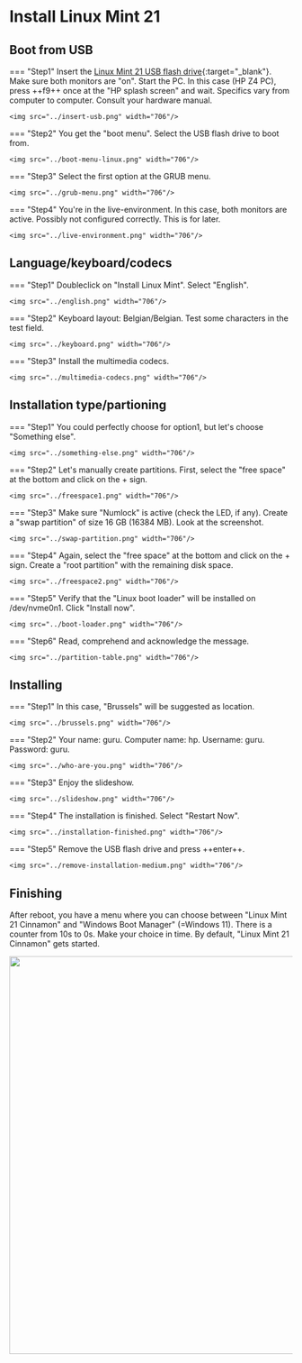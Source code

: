 # Install Linux Mint 21

## Boot from USB
=== "Step1"
    Insert the [Linux Mint 21 USB flash drive](../../howtos/linuxmint21-bootable-usb-flash-drive/index.md){:target="_blank"}. Make sure both monitors are "on". Start the PC. In this case (HP Z4 PC), press ++f9++ once at the "HP splash screen" and wait. Specifics vary from computer to computer. Consult your hardware manual.

    <img src="../insert-usb.png" width="706"/>

=== "Step2"
    You get the "boot menu". Select the USB flash drive to boot from.

    <img src="../boot-menu-linux.png" width="706"/>

=== "Step3"
    Select the first option at the GRUB menu.

    <img src="../grub-menu.png" width="706"/>

=== "Step4"
    You're in the live-environment. In this case, both monitors are active. Possibly not configured correctly. This is for later.

    <img src="../live-environment.png" width="706"/>

## Language/keyboard/codecs
=== "Step1"
    Doubleclick on "Install Linux Mint". Select "English".

    <img src="../english.png" width="706"/>

=== "Step2"
    Keyboard layout: Belgian/Belgian. Test some characters in the test field.

    <img src="../keyboard.png" width="706"/>

=== "Step3"
    Install the multimedia codecs.

    <img src="../multimedia-codecs.png" width="706"/>


## Installation type/partioning
=== "Step1"
    You could perfectly choose for option1, but let's choose "Something else".

    <img src="../something-else.png" width="706"/>

=== "Step2"
    Let's manually create partitions. First, select the "free space" at the bottom and click on the + sign.

    <img src="../freespace1.png" width="706"/>

=== "Step3"
    Make sure "Numlock" is active (check the LED, if any). Create a "swap partition" of size 16 GB (16384 MB). Look at the screenshot.

    <img src="../swap-partition.png" width="706"/>

=== "Step4"
    Again, select the "free space" at the bottom and click on the + sign. Create a "root partition" with the remaining disk space.

    <img src="../freespace2.png" width="706"/>

=== "Step5"
    Verify that the "Linux boot loader" will be installed on /dev/nvme0n1. Click "Install now".

    <img src="../boot-loader.png" width="706"/>

=== "Step6"
    Read, comprehend and acknowledge the message.

    <img src="../partition-table.png" width="706"/>

## Installing
=== "Step1"
    In this case, "Brussels" will be suggested as location.

    <img src="../brussels.png" width="706"/>

=== "Step2"
    Your name: guru. Computer name: hp. Username: guru. Password: guru.

    <img src="../who-are-you.png" width="706"/>

=== "Step3"
    Enjoy the slideshow.

    <img src="../slideshow.png" width="706"/>

=== "Step4"
    The installation is finished. Select "Restart Now".

    <img src="../installation-finished.png" width="706"/>

=== "Step5"
    Remove the USB flash drive and press ++enter++.

    <img src="../remove-installation-medium.png" width="706"/>

## Finishing
After reboot, you have a menu where you can choose between "Linux Mint 21 Cinnamon" and "Windows Boot Manager" (=Windows 11).
There is a counter from 10s to 0s. Make your choice in time. By default, "Linux Mint 21 Cinnamon" gets started.

<img src="../grub-linux-windows.png" width="706"/>